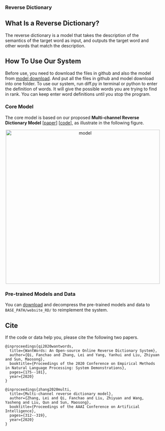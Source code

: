 ### Reverse Dictionary

## What Is a Reverse Dictionary?
The reverse dictionary is a model that takes the description of the semantics of the target word as input, and outputs the target word and other words that match the description.

## How To Use Our System
Before use, you need to download the files in github and also the model from [model download](https://drive.google.com/drive/folders/1s_gusbGJkCQRw12LW5wlfQHdzWEzKLl9?usp=sharing). And put all the files in github and model download into one folder.
To use our system, run diff.py in terminal or python to enter the definition of words. It will give the possible words you are trying to find in rank. You can keep enter word definitions until you stop the program.

### Core Model

The core model is based on our proposed **Multi-channel Reverse Dictionary Model** [[paper](https://ojs.aaai.org/index.php/AAAI/article/view/5365/5221)] [[code](https://github.com/thunlp/MultiRD)], as illustrate in the following figure.

<div align=center>
<img src="resources/MRD_model.png" alt="model" width = "500" />
</div>


### Pre-trained Models and Data

You can [download](https://cloud.tsinghua.edu.cn/d/811dcb428ed24480bc60/) and decompress the pre-trained models and data to `BASE_PATH/website_RD/` to reimplement the system.


## Cite

If the code or data help you, please cite the following two papers.

```
@inproceedings{qi2020wantwords,
  title={WantWords: An Open-source Online Reverse Dictionary System},
  author={Qi, Fanchao and Zhang, Lei and Yang, Yanhui and Liu, Zhiyuan and Sun, Maosong},
  booktitle={Proceedings of the 2020 Conference on Empirical Methods in Natural Language Processing: System Demonstrations},
  pages={175--181},
  year={2020}
}

@inproceedings{zhang2020multi,
  title={Multi-channel reverse dictionary model},
  author={Zhang, Lei and Qi, Fanchao and Liu, Zhiyuan and Wang, Yasheng and Liu, Qun and Sun, Maosong},
  booktitle={Proceedings of the AAAI Conference on Artificial Intelligence},
  pages={312--319},
  year={2020}
}
```



